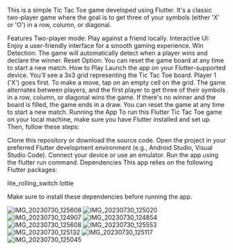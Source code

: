 This is a simple Tic Tac Toe game developed using Flutter. It's a classic two-player game where the goal is to get three of your symbols (either 'X' or 'O') in a row, column, or diagonal.

Features
Two-player mode: Play against a friend locally.
Interactive UI: Enjoy a user-friendly interface for a smooth gaming experience.
Win Detection: The game will automatically detect when a player wins and declare the winner.
Reset Option: You can reset the game board at any time to start a new match.
How to Play
Launch the app on your Flutter-supported device.
You'll see a 3x3 grid representing the Tic Tac Toe board.
Player 1 ('X') goes first.
To make a move, tap on an empty cell on the grid.
The game alternates between players, and the first player to get three of their symbols in a row, column, or diagonal wins the game.
If there's no winner and the board is filled, the game ends in a draw.
You can reset the game at any time to start a new match.
Running the App
To run this Flutter Tic Tac Toe game on your local machine, make sure you have Flutter installed and set up. Then, follow these steps:

Clone this repository or download the source code.
Open the project in your preferred Flutter development environment (e.g., Android Studio, Visual Studio Code).
Connect your device or use an emulator.
Run the app using the flutter run command.
Dependencies
This app relies on the following Flutter packages:

lite_rolling_switch
lottie

Make sure to install these dependencies before running the app.


![IMG_20230730_125608](https://github.com/Bahaaeddineg/tic-tac-toe-devfest23/assets/121982483/384b8c85-cc80-4306-9340-8c876fd7dd21)
![IMG_20230730_125020](https://github.com/Bahaaeddineg/tic-tac-toe-devfest23/assets/121982483/9a17fcfb-aabd-4e7a-b8f7-66632f9c844f)
![IMG_20230730_124907](https://github.com/Bahaaeddineg/tic-tac-toe-devfest23/assets/121982483/9d051585-348f-44f0-92c9-d8fc7f25d6ac)
![IMG_20230730_124854](https://github.com/Bahaaeddineg/tic-tac-toe-devfest23/assets/121982483/4e1fadf7-62bc-45ea-b2da-712abf77d199)
![IMG_20230730_125608](https://github.com/Bahaaeddineg/tic-tac-toe-devfest23/assets/121982483/f3cad35e-02c0-4341-911b-281c09e9556d)
![IMG_20230730_125553](https://github.com/Bahaaeddineg/tic-tac-toe-devfest23/assets/121982483/3921ebce-2a7b-4c35-b192-4edd2a4253f8)
![IMG_20230730_125132](https://github.com/Bahaaeddineg/tic-tac-toe-devfest23/assets/121982483/7e0dc653-c962-454b-aea2-af9a0efcb6af)
![IMG_20230730_125117](https://github.com/Bahaaeddineg/tic-tac-toe-devfest23/assets/121982483/abb5e3f3-3564-4992-a1f1-44b3446ddab1)
![IMG_20230730_125045](https://github.com/Bahaaeddineg/tic-tac-toe-devfest23/assets/121982483/44fcde4c-4770-4cde-a0fc-b29d88c748b1)
